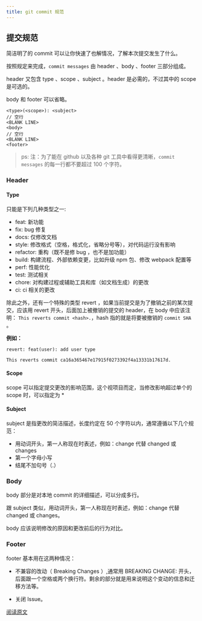 ```yaml
---
title: git commit 规范
---
```


## 提交规范

简洁明了的 commit 可以让你快速了也解情况，了解本次提交发生了什么。

按照规定来完成，`commit messages` 由 header 、body 、footer 三部分组成。

header 又包含 type 、scope 、subject 。header 是必需的，不过其中的 scope 是可选的。

body 和 footer 可以省略。

```
<type>(<scope>): <subject>
// 空行
<BLANK LINE>
<body>
// 空行
<BLANK LINE>
<footer>
```

> ps: 注：为了能在 github 以及各种 git 工具中看得更清晰，`commit messages` 的每一行都不要超过 100 个字符。

### Header

#### Type

只能是下列几种类型之一:

- feat: 新功能
- fix: bug 修复
- docs: 仅修改文档
- style: 修改格式（空格，格式化，省略分号等），对代码运行没有影响
- refactor: 重构（既不是修 bug ，也不是加功能）
- build: 构建流程、外部依赖变更，比如升级 npm 包、修改 webpack 配置等
- perf: 性能优化
- test: 测试相关
- chore: 对构建过程或辅助工具和库（如文档生成）的更改
- ci: ci 相关的更改

除此之外，还有一个特殊的类型 revert ，如果当前提交是为了撤销之前的某次提交，应该用 revert 开头，后面加上被撤销的提交的 header，在 body 中应该注明： `This reverts commit <hash>.`，hash 指的就是将要被撤销的 `commit SHA` 。

**例如：**

```
revert: feat(user): add user type

This reverts commit ca16a365467e17915f0273392f4a13331b17617d.
```

#### Scope

scope 可以指定提交更改的影响范围，这个视项目而定，当修改影响超过单个的 scope 时，可以指定为 \*

#### Subject

subject 是指更改的简洁描述，长度约定在 50 个字符以内，通常遵循以下几个规范：

- 用动词开头，第一人称现在时表述，例如：change 代替 changed 或 changes
- 第一个字母小写
- 结尾不加句号（.）

### Body

body 部分是对本地 commit 的详细描述，可以分成多行。

跟 subject 类似，用动词开头，第一人称现在时表述，例如：change 代替 changed 或 changes。

body 应该说明修改的原因和更改前后的行为对比。

### Footer

footer 基本用在这两种情况：

- 不兼容的改动（ Breaking Changes ）,通常用 BREAKING CHANGE: 开头，后面跟一个空格或两个换行符。剩余的部分就是用来说明这个变动的信息和迁移方法等。

- 关闭 Issue。

[阅读原文](https://juejin.im/post/6854573220176068615)
